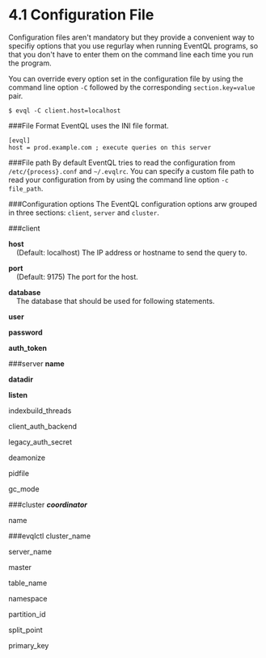 4.1 Configuration File
=====================

Configuration files aren't mandatory but they provide a convenient way to specifiy options that you use regurlay when running EventQL programs, so that you don't have to enter them on the command line each time you run the program.

You can override every option set in the configuration file by using the command line option `-C` followed by the corresponding `section.key=value` pair.

    $ evql -C client.host=localhost

###File Format
EventQL uses the INI file format.

    [evql]
    host = prod.example.com ; execute queries on this server


###File path
By default EventQL tries to read the configuration from `/etc/{process}.conf` and `~/.evqlrc`.
You can specify a custom file path to read your configuration from by using the command line option `-c file_path`.


###Configuration options
The EventQL configuration options arw grouped in three sections: `client`, `server` and `cluster`.

###client

**host** <br>
&nbsp;&nbsp;&nbsp;&nbsp;(Default: localhost) The IP address or hostname to send the query to.

**port**<br>
&nbsp;&nbsp;&nbsp;&nbsp;(Default: 9175) The port for the host.

**database**<br>
&nbsp;&nbsp;&nbsp;&nbsp;The database that should be used for following statements.

**user**

**password**

**auth_token**


###server
**name**

**datadir**

**listen**

indexbuild_threads

client_auth_backend

legacy_auth_secret

deamonize

pidfile

gc_mode


###cluster
***coordinator***

name


###evqlctl
cluster_name

server_name

master

table_name

namespace

partition_id

split_point

primary_key


